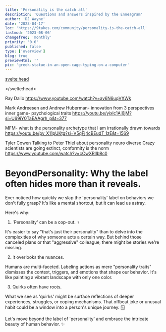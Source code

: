 ```yaml
---
title: 'Personality is the catch all'
description: 'Questions and answers inspired by the Enneagram'
author: 'DJ Wayne'
date: '2023-04-17'
loc: 'https://9takes.com/community/personality-is-the-catch-all'
lastmod: '2023-08-06'
changefreq: 'monthly'
priority: '0.6'
published: false
type: ['overview']
blog: true
previewHtml: ''
pic: 'greek-statue-in-an-open-cage-typing-on-a-computer'
---
```


<svelte:head>

</svelte:head>

Ray Dalio
<https://www.youtube.com/watch?v=av6N6uqVXWk>

Mark Andreesen and Andrew Huberman- innovation from 3 perspectives
inner game- psychological traits
<https://youtu.be/yixIc1Ai6jM?si=U69iY0TaEAAgrh_p&t=377>

MFM- what is the personality archetype that I am irrationally drawn towards
<https://youtu.be/pv_X11pUKtg?si=V5qFj4cBEudT_1zE&t=1569>

Tyler Cowen Talking to Peter Thiel about personality
neuro diverse
Crazy scientists are going extinct, conformity is the norm
<https://www.youtube.com/watch?v=cCwXRlIb8c0>

# BeyondPersonality: Why the label often hides more than it reveals.

Ever noticed how quickly we slap the 'personality' label on behaviors we don't fully grasp? It's like a mental shortcut, but it can lead us astray.

Here's why:

1. 'Personality' can be a cop-out. ‍♀️

It's easier to say "that's just their personality" than to delve into the complexities of why someone acts a certain way. But behind those canceled plans or that "aggressive" colleague, there might be stories we're missing.

2. It overlooks the nuances.

Humans are multi-faceted. Labeling actions as mere "personality traits" dismisses the context, triggers, and emotions that shape our behavior. It's like painting a vibrant landscape with only one color.

3. Quirks often have roots.

What we see as 'quirks' might be surface reflections of deeper experiences, struggles, or coping mechanisms. That offbeat joke or unusual habit could be a window into a person's unique journey. 🪟

Let's move beyond the label of 'personality' and embrace the intricate beauty of human behavior. ✨
